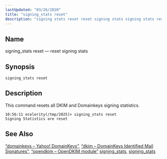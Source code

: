 ```yaml
---
lastUpdated: "03/26/2020"
title: "signing_stats reset"
description: "signing stats reset reset signing stats signing stats reset This command resets all DKIM and Domainkeys signing statistics Section 14 29 domainkeys Yahoo Domain Keys Section 14 27 dkim Domain Keys Identified Mail Signatures Section 14 49 opendkim Open DKIM module signing stats signing stats..."
---
```


<a name="console_commands.signing_stats_reset"></a> 
## Name

signing_stats reset — reset signing stats

## Synopsis

`signing_stats reset`

<a name="idp16355456"></a> 
## Description

This command resets all DKIM and Domainkeys signing statistics.

```
10:56:11 ecelerity(/tmp/2025)> signing_stats reset
Signing Statistics are reset
```
<a name="idp16358032"></a> 
## See Also

[“domainkeys – Yahoo! DomainKeys”](/momentum/3/3-reference/3-reference-modules-domainkeys), [“dkim – DomainKeys Identified Mail Signatures”](/momentum/3/3-reference/modules-dkim), [“opendkim – OpenDKIM module”](/momentum/3/3-reference/3-reference-modules-opendkim) [signing_stats](/momentum/3/3-reference/3-reference-conf-ref-signing-stats), [signing_stats](/momentum/3/3-reference/3-reference-console-commands-signing-stats)